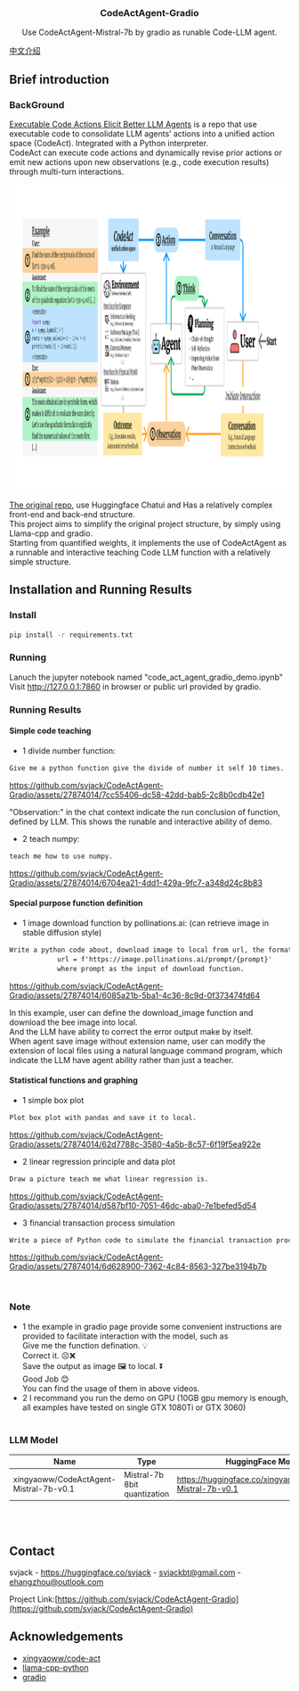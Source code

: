 <!-- PROJECT LOGO -->
<br />
<p align="center">
  <h3 align="center">CodeActAgent-Gradio</h3>

  <p align="center">
   		Use CodeActAgent-Mistral-7b by gradio as runable Code-LLM agent.
    <br />
  </p>
</p>

[中文介绍](README.md)

## Brief introduction

### BackGround
[Executable Code Actions Elicit Better LLM Agents](https://github.com/xingyaoww/code-act) is a repo that use executable code 
to consolidate LLM agents’ actions into a unified action space (CodeAct). Integrated with a Python interpreter. <br/>
CodeAct can execute code actions and dynamically revise prior actions or emit new actions upon new observations 
(e.g., code execution results) through multi-turn interactions.

<img src="imgs/overview.png" alt="Girl in a jacket" width="1250" height="550">

[The original repo](https://github.com/xingyaoww/code-act), use Huggingface Chatui and Has a relatively complex front-end and back-end structure. <br/>
This project aims to simplify the original project structure, by simply using Llama-cpp and gradio.<br/>
Starting from quantified weights, it implements the use of CodeActAgent as a runnable and interactive teaching Code LLM function with a relatively simple structure.


## Installation and Running Results
### Install
```bash
pip install -r requirements.txt
```
### Running
Lanuch the jupyter notebook named "code_act_agent_gradio_demo.ipynb" <br/>
Visit http://127.0.0.1:7860 in browser or public url provided by gradio.

### Running Results
#### Simple code teaching
* 1 divide number function:<br/>
```txt
Give me a python function give the divide of number it self 10 times.
```

https://github.com/svjack/CodeActAgent-Gradio/assets/27874014/7cc55406-dc58-42dd-bab5-2c8b0cdb42e1

"Observation:" in the chat context indicate the run conclusion of function, defined by LLM. This shows the runable and interactive ability of demo.
* 2 teach numpy:<br/>
```txt
teach me how to use numpy.
```

https://github.com/svjack/CodeActAgent-Gradio/assets/27874014/6704ea21-4dd1-429a-9fc7-a348d24c8b83

#### Special purpose function definition

* 1 image download function by pollinations.ai: (can retrieve image in stable diffusion style)<br/>
```txt
Write a python code about, download image to local from url, the format as :
            url = f'https://image.pollinations.ai/prompt/{prompt}'
            where prompt as the input of download function.
```

https://github.com/svjack/CodeActAgent-Gradio/assets/27874014/6085a21b-5ba1-4c36-8c9d-0f373474fd64

In this example, user can define the download_image function and download the bee image into local. <br/>
And the LLM have ability to correct the error output make by itself.<br/>
When agent save image without extension name, user can modify the extension of local files using a natural language command program,
which indicate the LLM have agent ability rather than just a teacher.

#### Statistical functions and graphing

* 1 simple box plot<br/>
```txt
Plot box plot with pandas and save it to local.
```


https://github.com/svjack/CodeActAgent-Gradio/assets/27874014/62d7788c-3580-4a5b-8c57-6f19f5ea922e

* 2 linear regression principle and data plot<br/>
```txt
Draw a picture teach me what linear regression is.
```


https://github.com/svjack/CodeActAgent-Gradio/assets/27874014/d587bf10-7051-46dc-aba0-7e1befed5d54


* 3 financial transaction process simulation <br/>
```txt
Write a piece of Python code to simulate the financial transaction process and draw a financial images chart by lineplot of Poisson process.
```

https://github.com/svjack/CodeActAgent-Gradio/assets/27874014/6d628900-7362-4c84-8563-327be3194b7b

<br/>

### Note
* 1 the example in gradio page provide some convenient instructions are provided to facilitate interaction with the model, such as <br/>
  Give me the function defination. 💡<br/>
  Correct it. ☹️❌<br/>
  Save the output as image 🖼️ to local. ⏬<br/>
  Good Job 😊<br/>
  You can find the usage of them in above videos.
* 2 I recommand you run the demo on GPU (10GB gpu memory is enough, all examples have tested on single GTX 1080Ti or GTX 3060) <br/><br/>

### LLM Model
|Name | Type | HuggingFace Model link |
|---------|--------|--------|
| xingyaoww/CodeActAgent-Mistral-7b-v0.1 | Mistral-7b 8bit quantization | https://huggingface.co/xingyaoww/CodeActAgent-Mistral-7b-v0.1 |

<br/><br/>

<!-- CONTACT -->
## Contact

<!--
Your Name - [@your_twitter](https://twitter.com/your_username) - email@example.com
-->
svjack - https://huggingface.co/svjack - svjackbt@gmail.com - ehangzhou@outlook.com

<!--
Project Link: [https://github.com/your_username/repo_name](https://github.com/your_username/repo_name)
-->
Project Link:[https://github.com/svjack/CodeActAgent-Gradio](https://github.com/svjack/CodeActAgent-Gradio)

<!-- ACKNOWLEDGEMENTS -->
## Acknowledgements
* [xingyaoww/code-act](https://github.com/xingyaoww/code-act)
* [llama-cpp-python](https://github.com/abetlen/llama-cpp-python)
* [gradio](https://github.com/gradio-app/gradio)
